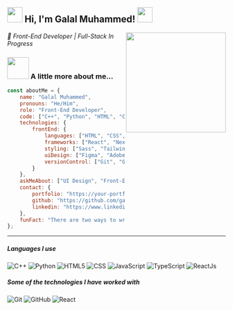 <h2><img src="https://media0.giphy.com/media/v1.Y2lkPTc5MGI3NjExbnlhNzduYnRoaW9wcHFhb241czR4YzB2am1hdjYyMWI5Z2F5bmE2ciZlcD12MV9pbnRlcm5hbF9naWZfYnlfaWQmY3Q9cw/h5KgB55F5smYFb6FvV/giphy.gif" width="35"> Hi, I'm Galal Muhammed! <img src="https://media0.giphy.com/media/v1.Y2lkPTc5MGI3NjExbnlhNzduYnRoaW9wcHFhb241czR4YzB2am1hdjYyMWI5Z2F5bmE2ciZlcD12MV9pbnRlcm5hbF9naWZfYnlfaWQmY3Q9cw/h5KgB55F5smYFb6FvV/giphy.gif" width="35"></h2>
<img align='right' src="https://media.giphy.com/media/M9gbBd9nbDrOTu1Mqx/giphy.gif" width="230">
<p><em>🔹 Front-End Developer | Full-Stack In Progress</em>
</em></p>

### <img src="https://media.giphy.com/media/VgCDAzcKvsR6OM0uWg/giphy.gif" width="50"> A little more about me...  

```javascript
const aboutMe = {
    name: "Galal Muhammed",
    pronouns: "He/Him",
    role: "Front-End Developer",
    code: ["C++", "Python", "HTML", "CSS", "JavaScript", "TypeScript"],
    technologies: {
        frontEnd: {
            languages: ["HTML", "CSS", "JavaScript", "TypeScript"],
            frameworks: ["React", "Next.js", "Redux Toolkit"],
            styling: ["Sass", "Tailwind", "Less"],
            uiDesign: ["Figma", "Adobe XD", "Photoshop", "Illustrator"],
            versionControl: ["Git", "GitHub"]
        }
    },
    askMeAbout: ["UI Design", "Front-End Architecture", "State Management"],
    contact: {
        portfolio: "https://your-portfolio.com",
        github: "https://github.com/galalmuhammed)",
        linkedin: "https://www.linkedin.com/in/galal-muhammed-413584245/"
    },
    funFact: "There are two ways to write error-free programs; only the third one works."
};
```
---
##### Languages I use

![C++](https://img.shields.io/badge/-C++-000000?style=flat&logo=c%2B%2B)
![Python](https://img.shields.io/badge/-Python-000000?style=flat&logo=python)
![HTML5](https://img.shields.io/badge/-HTML5-000000?style=flat&logo=html5)
![CSS](https://img.shields.io/badge/-CSS-000000?style=flat&logo=css3)
![JavaScript](https://img.shields.io/badge/-JavaScript-000000?style=flat&logo=javascript)
![TypeScript](https://img.shields.io/badge/-TypeScript-000000?style=flat&logo=typescript)
![ReactJs](https://img.shields.io/badge/-ReactJs-000000?style=flat&logo=react)

##### Some of the technologies I have worked with

![Git](https://img.shields.io/badge/-Git-222222?style=flat&logo=git&logoColor=F05032)
![GitHub](https://img.shields.io/badge/-GitHub-222222?style=flat&logo=github&logoColor=181717)
![React](https://img.shields.io/badge/-React-222222?style=flat&logo=React&logoColor=61DAFB)

